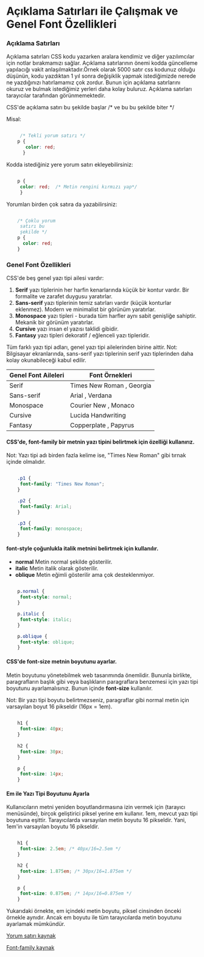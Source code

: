 # Açıklama Satırları ile Çalışmak ve Genel Font Özellikleri
###  Açıklama Satırları

Açıklama satırları CSS kodu yazarken aralara kendimiz ve diğer yazılımcılar için notlar bırakmamızı sağlar. Açıklama satırlarının önemi kodda güncelleme yapılacığı vakit anlaşılmaktadır.Örnek olarak 5000 satır css kodunuz olduğu düşünün, kodu yazdıktan 1 yıl sonra değişiklik yapmak istediğimizde nerede ne yazdığınızı hatırlamamız çok zordur. Bunun için açıklama satırlarını okuruz ve bulmak istediğimiz yerleri daha kolay buluruz. Açıklama satırları tarayıcılar tarafından görünmemektedir.

CSS'de açıklama satırı bu şekilde başlar /* ve bu bu şekilde biter */

Misal:

```css

     /* Tekli yorum satırı */
    p {
       color: red;
      }
 ```     
 
Kodda istediğiniz yere yorum satırı ekleyebilirsiniz: 

```css

    p {
     color: red;  /* Metin rengini kırmızı yap*/
     }
 ```
 Yorumları birden çok satıra da yazabilirsiniz:
 
 ```css
 
     /* Çoklu yorum
      satırı bu 
      şekilde */
     p {
       color: red;
     }
 ``` 
 
 ### Genel Font Özellikleri
 CSS'de beş genel yazı tipi ailesi vardır:
 1. **Serif** yazı tiplerinin her harfin kenarlarında küçük bir kontur vardır. Bir formalite ve zarafet duygusu yaratırlar.
 2. **Sans-serif** yazı tiplerinin temiz satırları vardır (küçük konturlar eklenmez). Modern ve minimalist bir görünüm yaratırlar.
 3. **Monospace** yazı tipleri - burada tüm harfler aynı sabit genişliğe sahiptir. Mekanik bir görünüm yaratırlar.
 4. **Cursive** yazı insan el yazısı taklidi gibidir.
 5. **Fantasy** yazı tipleri dekoratif / eğlenceli yazı tipleridir.
 
 Tüm farklı yazı tipi adları, genel yazı tipi ailelerinden birine aittir.
 Not: Bilgisayar ekranlarında, sans-serif yazı tiplerinin serif yazı tiplerinden daha kolay okunabileceği kabul edilir.
 
 Genel Font Aileleri | Font Örnekleri
 -- | --
 Serif | Times New Roman , Georgia
 Sans-serif | Arial , Verdana
 Monospace | Courier New , Monaco
 Cursive | Lucida Handwriting
 Fantasy | 	Copperplate , Papyrus
 
 #### CSS'de, **font-family** bir metnin yazı tipini belirtmek için özelliği kullanırız.
 
 Not: Yazı tipi adı birden fazla kelime ise, "Times New Roman" gibi tırnak içinde olmalıdır.
 
 ```css
 
     .p1 {
      font-family: "Times New Roman";
     }

     .p2 {
      font-family: Arial;
     }

     .p3 {
      font-family: monospace;
     }
 ```
 
 ####  **font-style** çoğunlukla italik metnini belirtmek için kullanılır.
 - **normal** Metin normal şekilde gösterilir.
 - **italic** Metin italik olarak gösterilir.
 - **oblique** Metin eğimli gösterilir ama çok desteklenmiyor.
 
 ```css
 
     p.normal {
      font-style: normal;
     }

     p.italic {
      font-style: italic;
     }

     p.oblique {
      font-style: oblique;
     }
 ```   
 
 #### CSS'de **font-size** metnin boyutunu ayarlar.
 Metin boyutunu yönetebilmek web tasarımında önemlidir. Bununla birlikte, paragrafların başlık gibi veya başlıkların paragraflara benzemesi için yazı tipi boyutunu  ayarlamalısınız. Bunun içinde **font-size** kullanılır. 
 
 Not: Bir yazı tipi boyutu belirtmezseniz, paragraflar gibi normal metin için varsayılan boyut 16 pikseldir (16px = 1em).
 
 ```css
    
     h1 {
      font-size: 40px;
     }
    
     h2 {
      font-size: 30px;
     }

     p {
      font-size: 14px;
     }
 ```
 #### Em ile Yazı Tipi Boyutunu Ayarla
 Kullanıcıların metni yeniden boyutlandırmasına izin vermek için (tarayıcı menüsünde), birçok geliştirici piksel yerine em kullanır.
 1em, mevcut yazı tipi boyutuna eşittir. Tarayıcılarda varsayılan metin boyutu 16 pikseldir. Yani, 1em'in varsayılan boyutu 16 pikseldir.
 
 ```css
 
     h1 {
      font-size: 2.5em; /* 40px/16=2.5em */
     }

     h2 {
      font-size: 1.875em; /* 30px/16=1.875em */
     }  

     p {
      font-size: 0.875em; /* 14px/16=0.875em */
     }
 ```
 Yukarıdaki örnekte, em içindeki metin boyutu, piksel cinsinden önceki örnekle aynıdır. Ancak em boyutu ile tüm tarayıcılarda metin boyutunu ayarlamak mümkündür.
 
 
 [Yorum satırı kaynak](https://www.w3schools.com/css/css_comments.asp)
 
 [Font-family kaynak](https://www.w3schools.com/css/css_font.asp)

 
 
 


 


